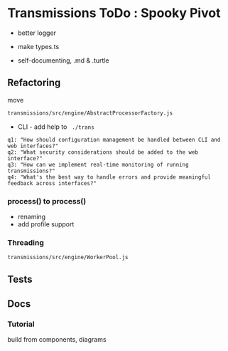 # Transmissions ToDo : Spooky Pivot

* better logger
* make types.ts

* self-documenting, .md & .turtle
 
## Refactoring

move
```sh
transmissions/src/engine/AbstractProcessorFactory.js
```

* CLI - add help to ` ./trans`


```
q1: "How should configuration management be handled between CLI and web interfaces?"
q2: "What security considerations should be added to the web interface?"
q3: "How can we implement real-time monitoring of running transmissions?"
q4: "What's the best way to handle errors and provide meaningful feedback across interfaces?"
```

### process() to process()

* renaming
* add profile support

### Threading

```sh
transmissions/src/engine/WorkerPool.js
```

## Tests

## Docs

### Tutorial

build from components, diagrams
